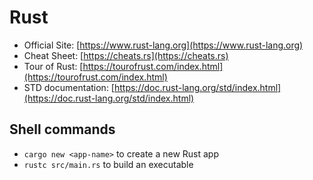 # Rust

- Official Site: [https://www.rust-lang.org](https://www.rust-lang.org)
- Cheat Sheet: [https://cheats.rs](https://cheats.rs)
- Tour of Rust: [https://tourofrust.com/index.html](https://tourofrust.com/index.html)
- STD documentation: [https://doc.rust-lang.org/std/index.html](https://doc.rust-lang.org/std/index.html)

## Shell commands

- `cargo new <app-name>` to create a new Rust app
- `rustc src/main.rs` to build an executable
